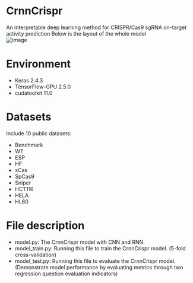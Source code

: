 # CrnnCrispr
An interpretable deep learning method for CRISPR/Cas9 sgRNA on-target activity prediction
Below is the layout of the whole model  
![image](https://github.com/White-Cement/CrnnCrispr/assets/104978990/787d4e04-8ae5-4ec7-b527-e78c36a646db)
# Environment
* Keras 2.4.3
* TensorFlow-GPU 2.5.0
* cudatoolkit 11.0
# Datasets
Include 10 public datasets:
* Benchmark
* WT
* ESP
* HF
* xCas
* SpCas9
* Sniper
* HCT116
* HELA
* HL60
# File description
* model.py: The CrnnCrispr model with CNN and RNN.
* model_train.py: Running this file to train the CrnnCrispr model. (5-fold cross-validation)
* model_test.py: Running this file to evaluate the CrnnCrispr model. (Demonstrate model performance by evaluating metrics through two regression question evaluation indicators)
